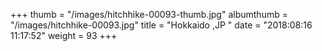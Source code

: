 +++
thumb = "/images/hitchhike-00093-thumb.jpg"
albumthumb = "/images/hitchhike-00093.jpg"
title = "Hokkaido ,JP "
date = "2018:08:16 11:17:52"
weight = 93
+++
